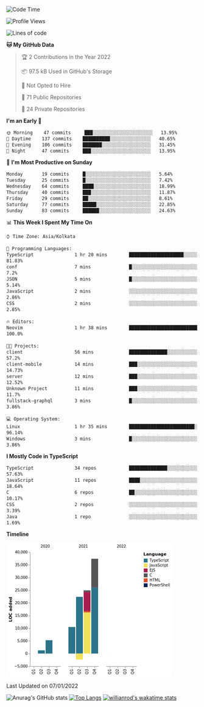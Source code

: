 <!--START_SECTION:waka-->
![Code Time](http://img.shields.io/badge/Code%20Time-103%20hrs%204%20mins-blue)

![Profile Views](http://img.shields.io/badge/Profile%20Views-5-blue)

![Lines of code](https://img.shields.io/badge/From%20Hello%20World%20I%27ve%20Written-99%20Thousand%20lines%20of%20code-blue)

**🐱 My GitHub Data** 

> 🏆 2 Contributions in the Year 2022
 > 
> 📦 97.5 kB Used in GitHub's Storage 
 > 
> 🚫 Not Opted to Hire
 > 
> 📜 71 Public Repositories 
 > 
> 🔑 24 Private Repositories  
 > 
**I'm an Early 🐤** 

```text
🌞 Morning    47 commits     ███░░░░░░░░░░░░░░░░░░░░░░   13.95% 
🌆 Daytime    137 commits    ██████████░░░░░░░░░░░░░░░   40.65% 
🌃 Evening    106 commits    ███████░░░░░░░░░░░░░░░░░░   31.45% 
🌙 Night      47 commits     ███░░░░░░░░░░░░░░░░░░░░░░   13.95%

```
📅 **I'm Most Productive on Sunday** 

```text
Monday       19 commits     █░░░░░░░░░░░░░░░░░░░░░░░░   5.64% 
Tuesday      25 commits     █░░░░░░░░░░░░░░░░░░░░░░░░   7.42% 
Wednesday    64 commits     ████░░░░░░░░░░░░░░░░░░░░░   18.99% 
Thursday     40 commits     ███░░░░░░░░░░░░░░░░░░░░░░   11.87% 
Friday       29 commits     ██░░░░░░░░░░░░░░░░░░░░░░░   8.61% 
Saturday     77 commits     █████░░░░░░░░░░░░░░░░░░░░   22.85% 
Sunday       83 commits     ██████░░░░░░░░░░░░░░░░░░░   24.63%

```


📊 **This Week I Spent My Time On** 

```text
⌚︎ Time Zone: Asia/Kolkata

💬 Programming Languages: 
TypeScript               1 hr 20 mins        ████████████████████░░░░░   81.83% 
conf                     7 mins              █░░░░░░░░░░░░░░░░░░░░░░░░   7.2% 
JSON                     5 mins              █░░░░░░░░░░░░░░░░░░░░░░░░   5.14% 
JavaScript               2 mins              ░░░░░░░░░░░░░░░░░░░░░░░░░   2.86% 
CSS                      2 mins              ░░░░░░░░░░░░░░░░░░░░░░░░░   2.85%

🔥 Editors: 
Neovim                   1 hr 38 mins        █████████████████████████   100.0%

🐱‍💻 Projects: 
client                   56 mins             ██████████████░░░░░░░░░░░   57.2% 
client-mobile            14 mins             ███░░░░░░░░░░░░░░░░░░░░░░   14.73% 
server                   12 mins             ███░░░░░░░░░░░░░░░░░░░░░░   12.52% 
Unknown Project          11 mins             ███░░░░░░░░░░░░░░░░░░░░░░   11.7% 
fullstack-graphql        3 mins              █░░░░░░░░░░░░░░░░░░░░░░░░   3.86%

💻 Operating System: 
Linux                    1 hr 35 mins        ████████████████████████░   96.14% 
Windows                  3 mins              █░░░░░░░░░░░░░░░░░░░░░░░░   3.86%

```

**I Mostly Code in TypeScript** 

```text
TypeScript               34 repos            ██████████████░░░░░░░░░░░   57.63% 
JavaScript               11 repos            ████░░░░░░░░░░░░░░░░░░░░░   18.64% 
C                        6 repos             ██░░░░░░░░░░░░░░░░░░░░░░░   10.17% 
CSS                      2 repos             ░░░░░░░░░░░░░░░░░░░░░░░░░   3.39% 
Java                     1 repo              ░░░░░░░░░░░░░░░░░░░░░░░░░   1.69%

```


**Timeline**

![Chart not found](https://raw.githubusercontent.com/wise-introvert/wise-introvert/master/charts/bar_graph.png) 


 Last Updated on 07/01/2022
<!--END_SECTION:waka-->

![Anurag's GitHub stats](https://github-readme-stats.vercel.app/api?username=wise-introvert&count_private=true&show_icons=true)
[![Top Langs](https://github-readme-stats.vercel.app/api/top-langs/?username=wise-introvert&langs_count=10)](https://github.com/anuraghazra/github-readme-stats)
[![willianrod's wakatime stats](https://github-readme-stats.vercel.app/api/wakatime?username=wiseintrovert)](https://github.com/anuraghazra/github-readme-stats)
